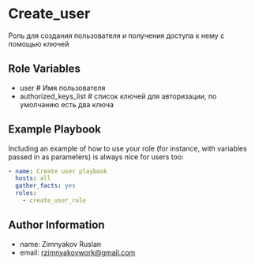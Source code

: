 Create_user
=========

Роль для создания пользователя и получения доступа к нему 
с помощью ключей

Role Variables
--------------


- user # Имя пользователя
- authorized_keys_list # список ключей для авторизации, 
по умолчанию есть два ключа

Example Playbook
----------------

Including an example of how to use your role (for instance, with variables passed in as parameters) is always nice for users too:
```yaml
- name: Create user playbook
  hosts: all
  gather_facts: yes
  roles:
    - create_user_role
```

Author Information
------------------
- name: Zimnyakov Ruslan
- email: rzimnyakovwork@gmail.com
